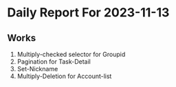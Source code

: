 # Daily Report For 2023-11-13

## Works

1. Multiply-checked selector for Groupid
2. Pagination for Task-Detail
3. Set-Nickname
5. Multiply-Deletion for Account-list